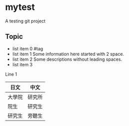 # mytest
A testing git project

## Topic

+ list item 0
#tag
+ list item 1
  Some information here started with 2 space.
+ list item 2
Some descriptions without leading spaces.
+ list item 3

Line 1

日文  |中文 
------|---
大學院|研究所
院生  |研究生
研究生|旁聽生

